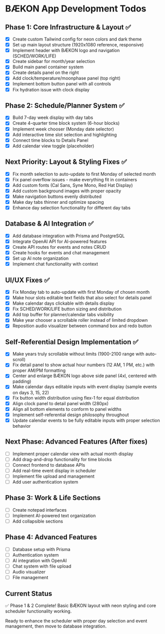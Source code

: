 # BÆKON App Development Todos

## Phase 1: Core Infrastructure & Layout ✅
- [x] Create custom Tailwind config for neon colors and dark theme
- [x] Set up main layout structure (1920x1080 reference, responsive)
- [x] Implement header with BÆKON logo and navigation (SCHED/WORK/LIFE)
- [x] Create sidebar for month/year selection
- [x] Build main panel container system
- [x] Create details panel on the right
- [x] Add clock/temperature/moonphase panel (top right)
- [x] Implement bottom button panel with all controls
- [x] Fix hydration issue with clock display

## Phase 2: Schedule/Planner System ✅
- [x] Build 7-day week display with day tabs
- [x] Create 4-quarter time block system (6-hour blocks)
- [x] Implement week chooser (Monday date selector)
- [x] Add interactive time slot selection and highlighting
- [x] Connect time blocks to Details Panel
- [x] Add calendar view toggle (placeholder)

## Next Priority: Layout & Styling Fixes ✅
- [x] Fix month selection to auto-update to first Monday of selected month
- [x] Fix panel overflow issues - make everything fit in containers
- [x] Add custom fonts (Cal Sans, Syne Mono, Red Hat Display)
- [x] Add custom background images with proper opacity
- [x] Make navigation buttons evenly distributed
- [x] Make day tabs thinner and optimize spacing
- [x] Enhance day selection functionality for different day tabs

## Database & AI Integration ✅
- [x] Add database integration with Prisma and PostgreSQL
- [x] Integrate OpenAI API for AI-powered features
- [x] Create API routes for events and notes CRUD
- [x] Create hooks for events and chat management
- [x] Set up AI note organization
- [x] Implement chat functionality with context

## UI/UX Fixes ✅
- [x] Fix Monday tab to auto-update with first Monday of chosen month
- [x] Make hour slots editable text fields that also select for details panel
- [x] Make calendar days clickable with details display
- [x] Fix SCHED/WORK/LIFE button sizing and distribution
- [x] Add top buffer for planner/calendar tabs visibility
- [x] Make year chooser a scrollable roller instead of limited dropdown
- [x] Reposition audio visualizer between command box and redo button

## Self-Referential Design Implementation ✅
- [x] Make years truly scrollable without limits (1900-2100 range with auto-scroll)
- [x] Fix detail panel to show actual hour numbers (12 AM, 1 PM, etc.) with proper AM/PM formatting
- [x] Center and enlarge BÆKON logo above side panel (4xl, centered with padding)
- [x] Make calendar days editable inputs with event display (sample events on days 3, 15, 22)
- [x] Fix button width distribution using flex-1 for equal distribution
- [x] Align clock panel to detail panel width (280px)
- [x] Align all bottom elements to conform to panel widths
- [x] Implement self-referential design philosophy throughout
- [x] Update calendar events to be fully editable inputs with proper selection behavior

## Next Phase: Advanced Features (After fixes)
- [ ] Implement proper calendar view with actual month display
- [ ] Add drag-and-drop functionality for time blocks
- [ ] Connect frontend to database APIs
- [ ] Add real-time event display in scheduler
- [ ] Implement file upload and management
- [ ] Add user authentication system

## Phase 3: Work & Life Sections
- [ ] Create notepad interfaces
- [ ] Implement AI-powered text organization
- [ ] Add collapsible sections

## Phase 4: Advanced Features
- [ ] Database setup with Prisma
- [ ] Authentication system
- [ ] AI integration with OpenAI
- [ ] Chat system with file upload
- [ ] Audio visualizer
- [ ] File management

## Current Status
✅ Phase 1 & 2 Complete! Basic BÆKON layout with neon styling and core scheduler functionality working.

Ready to enhance the scheduler with proper day selection and event management, then move to database integration.
